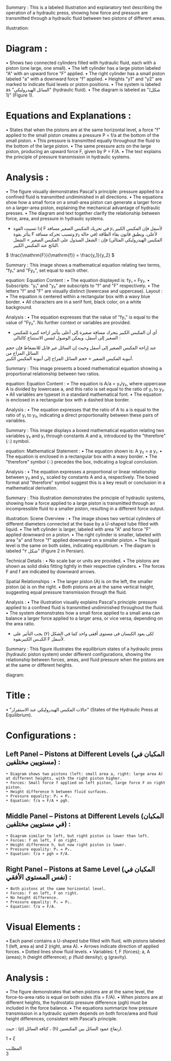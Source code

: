 Summary : This is a labeled illustration and explanatory text describing the operation of a hydraulic press, showing how force and pressure are transmitted through a hydraulic fluid between two pistons of different areas.

illustration:
# Diagram :
  • Shows two connected cylinders filled with hydraulic fluid, each with a piston (one large, one small).
  • The left cylinder has a large piston labeled "A" with an upward force "F" applied.
  • The right cylinder has a small piston labeled "a" with a downward force "f" applied.
  • Heights "y1" and "y2" are marked to indicate fluid levels or piston positions.
  • The system is labeled as "السائل الهيدروليكي" (hydraulic fluid).
  • The diagram is labeled as "(شكل 1)" (Figure 1).

# Equations and Explanations :
  • States that when the pistons are at the same horizontal level, a force "f" applied to the small piston creates a pressure P = f/a at the bottom of the small piston.
  • This pressure is transmitted equally throughout the fluid to the bottom of the large piston.
  • The same pressure acts on the large piston, producing an upward force F, given by P = F/A.
  • The text explains the principle of pressure transmission in hydraulic systems.

# Analysis :
  • The figure visually demonstrates Pascal's principle: pressure applied to a confined fluid is transmitted undiminished in all directions.
  • The equations show how a small force on a small-area piston can generate a larger force on a larger-area piston, explaining the mechanical advantage of hydraulic presses.
  • The diagram and text together clarify the relationship between force, area, and pressure in hydraulic systems. <!-- figure, from page 0 (l=0.065,t=0.069,r=0.913,b=0.240), with ID 6eb9fe7d-5eac-4210-ad89-19fc36afb20d -->

- إذا تسببت القوة F في تحريك المكبس الصغير مسافة 𝑦₁ لأسفل فإن المكبس الكبير يتأثر بقوة F وتسبب تحركه مسافة 𝑦₂ لأعلى، ويطبق قانون بقاء الطاقة (في حالة المكبس الهيدروليكي المثالي) فإن :
الشغل المبذول على المكبس الصغير = الشغل الناتج عند المكبس الكبير. <!-- text, from page 0 (l=0.064,t=0.244,r=0.843,b=0.321), with ID e43d1059-d2a4-41bf-bcab-db254ac76e17 -->

$ \frac{\mathrm{F}}{\mathrm{f}} = \frac{y_1}{y_2} $ <!-- text, from page 0 (l=0.614,t=0.325,r=0.763,b=0.381), with ID 52e93931-5e75-4d14-9095-0a3cbd9ddaa8 -->

Summary : This image shows a mathematical equation relating two terms, "fy₁" and "Fy₂", set equal to each other.

equation:
  Equation Content :
    • The equation displayed is: fy₁ = Fy₂.
    • Subscripts: "y₁" and "y₂" are subscripts to "f" and "F" respectively.
    • The letters "f" and "F" are visually distinct (lowercase and uppercase).
  Layout :
    • The equation is centered within a rectangular box with a wavy blue border.
    • All characters are in a serif font, black color, on a white background.

Analysis :
  • The equation expresses that the value of "fy₁" is equal to the value of "Fy₂". No further context or variables are provided. <!-- figure, from page 0 (l=0.309,t=0.325,r=0.455,b=0.379), with ID b4068c1b-5011-4ec7-9c15-124b330d310a -->

- أي أن المكبس الكبير يتحرك مسافة صغيرة إلى أعلى بتأثير ازاحة كبيرة للمكبس الصغير إلى أسفل، ويمكن الوصول لنفس الاستنتاج كالتالي : <!-- text, from page 0 (l=0.063,t=0.381,r=0.837,b=0.432), with ID 597c6761-aece-46bd-b7e1-c1bd7890de57 -->

عند إزاحة المكبس الصغير إلى أسفل وحيث إن السائل غير قابل للانضغاط فإن حجم السائل المزاح من  
أنبوبة المكبس الصغير = حجم السائل المزاح إلى أنبوبة المكبس الكبير. <!-- text, from page 0 (l=0.065,t=0.434,r=0.825,b=0.484), with ID b8cb3130-c1e5-4539-806c-4bd236fc6e72 -->

Summary : This image presents a boxed mathematical equation showing a proportional relationship between two ratios.

equation:
Equation Content : 
  • The equation is A/a = y₁/y₂, where uppercase A is divided by lowercase a, and this ratio is set equal to the ratio of y₁ to y₂.
  • All variables are typeset in a standard mathematical font.
  • The equation is enclosed in a rectangular box with a dashed blue border.

Analysis : 
  • The equation expresses that the ratio of A to a is equal to the ratio of y₁ to y₂, indicating a direct proportionality between these pairs of variables. <!-- figure, from page 0 (l=0.602,t=0.488,r=0.765,b=0.545), with ID 921943c1-ec56-476f-a7d2-f7bd1429e44c -->

Summary : This image displays a boxed mathematical equation relating two variables y₂ and y₁ through constants A and a, introduced by the "therefore" (∴) symbol.

equation:
Mathematical Statement : 
  • The equation shown is: A y₂ = a y₁.
  • The equation is enclosed in a rectangular box with a wavy border.
  • The "therefore" symbol (∴) precedes the box, indicating a logical conclusion.

Analysis : 
  • The equation expresses a proportional or linear relationship between y₂ and y₁, scaled by constants A and a, respectively. The boxed format and "therefore" symbol suggest this is a key result or conclusion in a mathematical derivation. <!-- figure, from page 0 (l=0.315,t=0.488,r=0.481,b=0.543), with ID 594e8a28-4015-4dbb-b10d-dca25535cdb2 -->

Summary : This illustration demonstrates the principle of hydraulic systems, showing how a force applied to a large piston is transmitted through an incompressible fluid to a smaller piston, resulting in a different force output.

illustration:
Scene Overview :
  • The image shows two vertical cylinders of different diameters connected at the base by a U-shaped tube filled with liquid.
  • The left cylinder is larger, labeled with area "A" and force "F" applied downward on a piston.
  • The right cylinder is smaller, labeled with area "a" and force "f" applied downward on a smaller piston.
  • The liquid level is the same on both sides, indicating equilibrium.
  • The diagram is labeled "شكل ۲" (Figure 2 in Persian).

Technical Details :
  • No scale bar or units are provided.
  • The pistons are shown as solid disks fitting tightly in their respective cylinders.
  • The forces F and f are indicated by downward arrows.

Spatial Relationships :
  • The larger piston (A) is on the left, the smaller piston (a) is on the right.
  • Both pistons are at the same vertical height, suggesting equal pressure transmission through the fluid.

Analysis :
  • The illustration visually explains Pascal's principle: pressure applied to a confined fluid is transmitted undiminished throughout the fluid.
  • The system demonstrates how a small force applied to a small area can balance a larger force applied to a larger area, or vice versa, depending on the area ratio. <!-- figure, from page 0 (l=0.062,t=0.476,r=0.267,b=0.616), with ID bf17f87e-df61-4466-bc6f-1a7526055601 -->

- لكى يعود الكبسان فى مستوى أفقى واحد كما فى الشكل (٢) يجب التأثير على الكبـس الكبيربقوة F لأسفل. <!-- text, from page 0 (l=0.313,t=0.548,r=0.836,b=0.597), with ID c3336273-3aac-4264-9ad7-98eec76d57f4 -->

Summary : This figure illustrates the equilibrium states of a hydraulic press (hydraulic piston system) under different configurations, showing the relationship between forces, areas, and fluid pressure when the pistons are at the same or different heights.

diagram:
# Title :
  • "حالات المكبس الهيدروليكي عند الاستقرار" (States of the Hydraulic Press at Equilibrium).

# Configurations :
  ## Left Panel – Pistons at Different Levels (المكبان في مستويين مختلفين) :
    • Diagram shows two pistons (left: small area a, right: large area A) at different heights, with the right piston higher.
    • Forces: Small force f applied on left piston, large force F on right piston.
    • Height difference h between fluid surfaces.
    • Pressure equality: P₁ = P₂.
    • Equation: f/a = F/A + ρgh.

  ## Middle Panel – Pistons at Different Levels (المكبان في مستويين مختلفين) :
    • Diagram similar to left, but right piston is lower than left.
    • Forces: f on left, F on right.
    • Height difference h, but now right piston is lower.
    • Pressure equality: P₁ = P₂.
    • Equation: f/a + ρgh = F/A.

  ## Right Panel – Pistons at Same Level (المكبان في نفس المستوى الأفقي) :
    • Both pistons at the same horizontal level.
    • Forces: f on left, F on right.
    • No height difference.
    • Pressure equality: P₁ = P₂.
    • Equation: f/a = F/A.

# Visual Elements :
  • Each panel contains a U-shaped tube filled with fluid, with pistons labeled 1 (left, area a) and 2 (right, area A).
  • Arrows indicate direction of applied forces.
  • Dotted lines show fluid levels.
  • Variables: f, F (forces); a, A (areas); h (height difference); ρ (fluid density); g (gravity).

# Analysis :
  • The figure demonstrates that when pistons are at the same level, the force-to-area ratio is equal on both sides (f/a = F/A).
  • When pistons are at different heights, the hydrostatic pressure difference (ρgh) must be included in the force balance.
  • The equations summarize how pressure transmission in a hydraulic system depends on both force/area and fluid height differences, consistent with Pascal’s principle. <!-- figure, from page 0 (l=0.121,t=0.625,r=0.891,b=0.905), with ID 4072702a-d73e-41f6-8f86-6b0131809d97 -->

حيث : (ρ) كثافة السائل ، (h) ارتفاع عمود السائل بين المكبسين. <!-- text, from page 0 (l=0.388,t=0.912,r=0.891,b=0.936), with ID 871cb274-ba4d-4144-9dc4-7f76adec1562 -->

$1 + \xi$ <!-- marginalia, from page 0 (l=0.874,t=0.947,r=0.906,b=0.962), with ID f9895ca4-bcf6-4f50-b879-218eaf78490d -->

المطلـب  
3 <!-- marginalia, from page 0 (l=0.924,t=0.064,r=0.953,b=0.127), with ID 65150a91-d596-4d23-9432-403366c2de0a -->